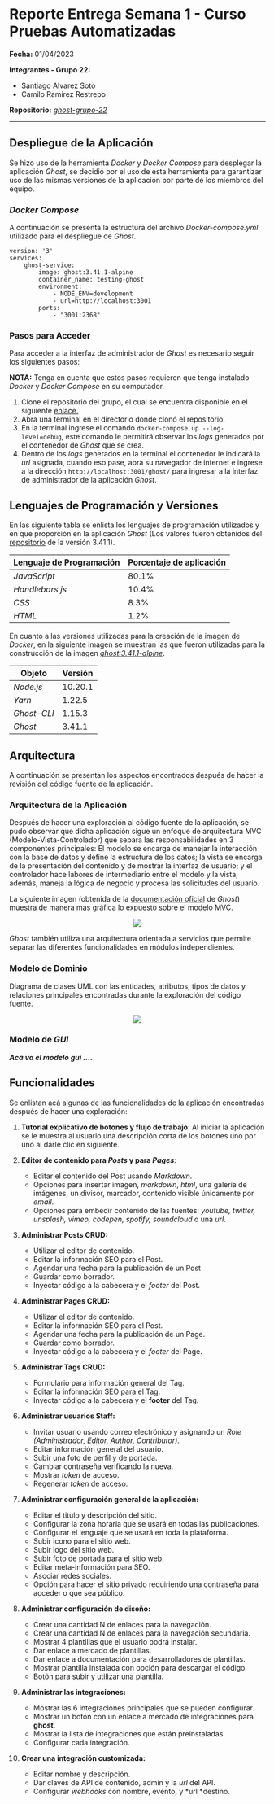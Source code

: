 # Reporte Entrega Semana 1 - Curso Pruebas Automatizadas

**Fecha:** 01/04/2023

**Integrantes - Grupo 22:**
- Santiago Alvarez Soto
- Camilo Ramírez Restrepo

**Repositorio:** [*ghost-grupo-22*](https://github.com/santi8194/ghost-grupo-22)
***

## Despliegue de la Aplicación
Se hizo uso de la herramienta *Docker* y *Docker Compose* para desplegar la aplicación *Ghost*, se decidió por el uso de esta herramienta para garantizar uso de las mismas versiones de la aplicación por parte de los miembros del equipo. 

### *Docker Compose*
A continuación se presenta la estructura del archivo *Docker-compose.yml* utilizado para el despliegue de *Ghost*.

    version: '3'
    services:
        ghost-service:
            image: ghost:3.41.1-alpine
            container_name: testing-ghost
            environment:
                - NODE_ENV=development
                - url=http://localhost:3001
            ports:
                - "3001:2368"

### Pasos para Acceder
Para acceder a la interfaz de administrador de *Ghost* es necesario seguir los siguientes pasos:

**NOTA:** Tenga en cuenta que estos pasos requieren que tenga instalado *Docker* y *Docker Compose* en su computador.

1.	Clone el repositorio del grupo, el cual se encuentra disponible en el siguiente [enlace.]( https://github.com/santi8194/ghost-grupo-22)
2.	Abra una terminal en el directorio donde clonó el repositorio.
3.	En la terminal ingrese el comando `docker-compose up --log-level=debug`, este comando le permitirá observar los *logs* generados por el contenedor de *Ghost* que se crea.
4.	Dentro de los *logs* generados en la terminal el contenedor le indicará la *url* asignada, cuando eso pase, abra su navegador de internet e ingrese a la dirección `http://localhost:3001/ghost/` para ingresar a la interfaz de administrador de la aplicación *Ghost*. 

## Lenguajes de Programación y Versiones

En las siguiente tabla se enlista los lenguajes de programación utilizados y en que proporción en la aplicación *Ghost* (Los valores fueron obtenidos del [repositorio](https://github.com/TryGhost/Ghost/tree/3.41.1) de la versión 3.41.1).

<div style="text-align: center;">

|Lenguaje de Programación|Porcentaje de aplicación|
|------------------------|------------------------|
|*JavaScript*|80.1%|
|*Handlebars js*|10.4%|
|*CSS*|8.3%|
|*HTML*|1.2%|
</div>

En cuanto a las versiones utilizadas para la creación de la imagen de *Docker*, en la siguiente imagen se muestran las que fueron utilizadas para la construcción de la imagen [*ghost:3.41.1-alpine*]( https://hub.docker.com/layers/library/ghost/3.41.1-alpine/images/sha256-5303edd44015485fcabe5cca511ac80e151f2f50e0b39abbfa07c148b8873795?context=explore).

<div style="text-align: center;">

|Objeto|Versión|
|-----|--------|
|*Node.js*| 10.20.1|
|*Yarn*| 1.22.5|
|*Ghost-CLI*| 1.15.3|
|*Ghost*| 3.41.1|
</div>

## Arquitectura
A continuación se presentan los aspectos encontrados después de hacer la revisión del código fuente de la aplicación.

### Arquitectura de la Aplicación

Después de hacer una exploración al código  fuente de la aplicación, se pudo observar que dicha aplicación sigue un enfoque de arquitectura MVC (Modelo-Vista-Controlador) que separa las responsabilidades en 3 componentes principales: El modelo se encarga de manejar la interacción con la base de datos y define la estructura de los datos; la vista se encarga de la presentación del contenido y de mostrar la interfaz de usuario; y el controlador hace labores de intermediario entre el modelo y la vista, además, maneja la lógica de negocio y procesa las solicitudes del usuario.

La siguiente imagen (obtenida de la [documentación oficial](https://ghost.org/docs/architecture/) de *Ghost*) muestra de manera mas gráfica lo expuesto sobre el modelo MVC.

<p style="text-align:center">
  <img src="../ghost-grupo-22/imagenes/arq_ghost.PNG"> </img>
</p>

*Ghost* también utiliza una arquitectura orientada a servicios que permite separar las diferentes funcionalidades en módulos independientes.

### Modelo de Dominio 
Diagrama de clases UML con las entidades, atributos, tipos de datos y relaciones principales encontradas durante la exploración del código fuente.

<p style="text-align:center">
  <img src="../ghost-grupo-22/imagenes/DiagramaClases.PNG"> </img>
</p>

### Modelo de *GUI*
***Acá va el modelo gui ....***

## Funcionalidades
Se enlistan acá algunas de las funcionalidades de la aplicación encontradas después de hacer una exploración:

1. **Tutorial explicativo de botones y flujo de trabajo**: 
   Al iniciar la aplicación se le muestra al usuario una descripción corta de los botones uno por uno al darle clic en siguiente. 

2. **Editor de contenido para *Posts* y para *Pages***:
    - Editar el contenido del Post usando *Markdown*.
    - Opciones para insertar imagen, *markdown*, *html*, una galería de imágenes, un divisor, marcador, contenido visible únicamente por *email*. 
    - Opciones para embedir contenido de las fuentes: *youtube, twitter, unsplash, vimeo, codepen, spotify, soundcloud* o una *url*. 

3. **Administrar Posts CRUD:**
   - Utilizar el editor de contenido.
   - Editar la información SEO para el Post.
   - Agendar una fecha para la publicación de un Post
   - Guardar como borrador.
   - Inyectar código a la cabecera y el *footer* del Post.

4. **Administrar Pages CRUD:**
   - Utilizar el editor de contenido.
   - Editar la información SEO para el Post.
   - Agendar una fecha para la publicación de un Page. 
   - Guardar como borrador. 
   - Inyectar código a la cabecera y el *footer* del Page. 

5. **Administrar Tags CRUD:**
   - Formulario para información general del Tag.
   - Editar la información SEO para el Tag. 
   - Inyectar código a la cabecera y el **footer** del Tag. 

6. **Administrar usuarios Staff:**
   - Invitar usuario usando correo electrónico y asignando un *Role (Administrador, Editor, Author, Contributor)*. 
   - Editar información general del usuario. 
   - Subir una foto de perfil y de portada. 
   - Cambiar contraseña verificando la nueva. 
   - Mostrar *token* de acceso. 
   - Regenerar *token* de acceso. 

7. **Administrar configuración general de la aplicación:**
   - Editar el titulo y descripción del sitio. 
   - Configurar la zona horaria que se usará en todas las publicaciones. 
   - Configurar el lenguaje que se usará en toda la plataforma. 
   - Subir icono para el sitio web. 
   - Subir logo del sitio web. 
   - Subir foto de portada para el sitio web. 
   - Editar meta-información para SEO. 
   - Asociar redes sociales. 
   - Opción para hacer el sitio privado requiriendo una contraseña para acceder o que sea público.

8. **Administrar configuración de diseño:**
   - Crear una cantidad N de enlaces para la navegación. 
   - Crear una cantidad N de enlaces para la navegación secundaria. 
   - Mostrar 4 plantillas que el usuario podrá instalar. 
   - Dar enlace a mercado de plantillas. 
   - Dar enlace a documentación para desarrolladores de plantillas. 
   - Mostrar plantilla instalada con opción para descargar el código. 
   - Botón para subir y utilizar una plantilla. 

9. **Administrar las integraciones:** 
    - Mostrar las 6 integraciones principales que se pueden configurar. 
    - Mostrar un botón con un enlace a mercado de integraciones para **ghost**. 
    - Mostrar la lista de integraciones que están preinstaladas. 
    - Configurar cada integración.

10. **Crear una integración customizada:** 
    - Editar nombre y descripción. 
    - Dar claves de API de contenido, admin y la *url* del API. 
    - Configurar *webhooks* con nombre, evento, y *url *destino. 

